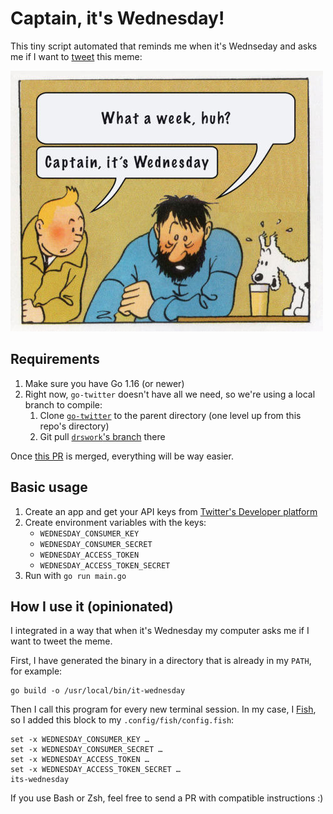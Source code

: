 # Captain, it's Wednesday!

This tiny script automated that reminds me when it's Wednseday and asks me if I want to [tweet](https://twitter.com/cuducos/status/1374829624618811395) this meme:

![Tintin & Captain Haddock](img.jpg)


## Requirements

1. Make sure you have Go 1.16 (or newer)
1. Right now, `go-twitter` doesn't have all we need, so we're using a local branch to compile:
    1. Clone [`go-twitter`](https://github.com/dghubble/go-twitter) to the parent directory (one level up from this repo's directory)
    1. Git pull [`drswork`'s branch](https://github.com/drswork/go-twitter/tree/media) there

Once [this PR](https://github.com/dghubble/go-twitter/pull/148) is merged, everything will be way easier.

## Basic usage

1. Create an app and get your API keys from [Twitter's Developer platform]([https://developer.twitter.com/](https://developer.twitter.com/))
1. Create environment variables with the keys:
    * `WEDNESDAY_CONSUMER_KEY`
    * `WEDNESDAY_CONSUMER_SECRET`
    * `WEDNESDAY_ACCESS_TOKEN`
    * `WEDNESDAY_ACCESS_TOKEN_SECRET`
1. Run with `go run main.go`

## How I use it (opinionated)

I integrated in a way that when it's Wednesday my computer asks me if I want to tweet the meme. 

First, I have generated the binary in a directory that is already in my `PATH`, for example:

```console
go build -o /usr/local/bin/it-wednesday
```

Then I call this program for every new terminal session. In my case, I [Fish](https://fishshell.com/), so I added this block to my `.config/fish/config.fish`:

```fish
set -x WEDNESDAY_CONSUMER_KEY …
set -x WEDNESDAY_CONSUMER_SECRET … 
set -x WEDNESDAY_ACCESS_TOKEN …
set -x WEDNESDAY_ACCESS_TOKEN_SECRET …
its-wednesday
```

If you use Bash or Zsh, feel free to send a PR with compatible instructions :)

